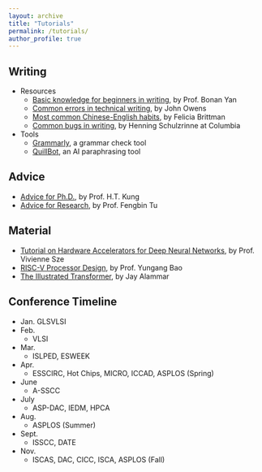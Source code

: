 ```yaml
---
layout: archive
title: "Tutorials"
permalink: /tutorials/
author_profile: true
---
```


## Writing 
* Resources
  - [Basic knowledge for beginners in writing](https://bonany.cc/newtoacwriting/), by Prof. Bonan Yan
  - [Common errors in technical writing](https://www.ece.ucdavis.edu/~jowens/commonerrors.html), by John Owens
  - [Most common Chinese-English habits](http://leml.asu.edu/Wu_Website_4_Students/Writing-guides/For%20Chinese%20Writers/Writing%20habits%20of%20Chn%20grads%20by%20Brittman.pdf), by Felicia Brittman
  - [Common bugs in writing](https://www.cs.columbia.edu/~hgs/etc/writing-bugs.html), by Henning Schulzrinne at Columbia
* Tools
  - [Grammarly](https://app.grammarly.com/), a grammar check tool
  - [QuillBot](https://quillbot.com/), an AI paraphrasing tool

## Advice
* [Advice for Ph.D.](https://www.eecs.harvard.edu/htk/phdadvice/), by Prof. H.T. Kung
* [Advice for Research](https://fengbintu.github.io/advice/), by Prof. Fengbin Tu

## Material
* [Tutorial on Hardware Accelerators for Deep Neural Networks](https://eyeriss.mit.edu/tutorial.html), by Prof. Vivienne Sze
* [RISC-V Processor Design](https://ysyx.oscc.cc/), by Prof. Yungang Bao
* [The Illustrated Transformer](https://jalammar.github.io/illustrated-transformer/), by Jay Alammar

## Conference Timeline
* Jan.
  GLSVLSI
* Feb.
  - VLSI
* Mar.
  - ISLPED, ESWEEK
* Apr.
  - ESSCIRC, Hot Chips, MICRO, ICCAD, ASPLOS (Spring)
* June
  - A-SSCC
* July
  - ASP-DAC, IEDM, HPCA 
* Aug.
  - ASPLOS (Summer)
* Sept.
  - ISSCC, DATE
* Nov.
  - ISCAS, DAC, CICC, ISCA, ASPLOS (Fall)



